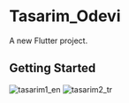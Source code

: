 # Tasarim_Odevi

A new Flutter project.

## Getting Started

![tasarim1_en](https://github.com/onurmelikoglu/Flutter_Bootcamp_Techcareer/assets/60974044/880fd114-0bd1-4671-b5c9-009778d2558e#432x768)
![tasarim2_tr](https://github.com/onurmelikoglu/Flutter_Bootcamp_Techcareer/assets/60974044/738b0b75-26ad-444d-a7c1-2591f8072ccc#432x768)




